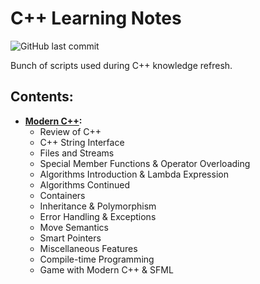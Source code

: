 # C++ Learning Notes

![GitHub last commit](https://img.shields.io/github/last-commit/mateuszk098/cpp-learning-notes)

Bunch of scripts used during C++ knowledge refresh.

## **Contents:**

- **[Modern C++](https://github.com/mateuszk098/cpp-learning-notes/tree/master/modern_cpp):**
  - Review of C++
  - C++ String Interface
  - Files and Streams
  - Special Member Functions & Operator Overloading
  - Algorithms Introduction & Lambda Expression
  - Algorithms Continued
  - Containers
  - Inheritance & Polymorphism
  - Error Handling & Exceptions
  - Move Semantics
  - Smart Pointers
  - Miscellaneous Features
  - Compile-time Programming
  - Game with Modern C++ & SFML
